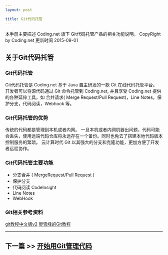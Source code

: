 ```yaml
---
layout: post

title: Git代码托管
---
```


本手册主要描述 Coding.net 旗下 Git代码托管产品的相关功能说明。
CopyRight by Coding.net  更新时间 2015-09-01

关于Git代码托管
--------

### Git代码托管 ###

Git代码托管是 Coding.net 基于 Java 自主研发的一款 Git 在线代码托管平台。
开发者可以将源代码通过 Git 命令托管到 Coding.net, 并且享受 Coding.net 提供的各种延伸工具，如 合并请求( Merge Request/Pull Request)，Line Notes，保护分支，代码阅读，Webhook 等。

### Git代码托管的优势 ###

传统的代码都是管理到本机或者内网。 一旦本机或者内网机器出问题，代码可能会丢失，使用远端代码仓库将永远存在一个备份。同时也免去了搭建本地代码版本控制服务的繁琐。
云计算时代 Git 以其强大的分支和克隆功能，更加方便了开发者远程协作。

### Git代码托管主要功能 ###

 - 分支合并 ( MergeRequest/Pull Request )
 - 保护分支
 - 代码阅读 CodeInsight
 - Line Notes
 - WebHook

  [1]: http://www.liaoxuefeng.com/wiki/0013739516305929606dd18361248578c67b8067c8c017b000
  [2]: https://git-scm.com/book/zh/v2
  [3]: coding.net/upgrade
  

### Git相关参考资料

[git教程中文版v2][2]
[廖雪峰的Git教程][1]

---

## 下一篇 >> [开始用Git管理代码](/help/doc/git/getting-started.html)
